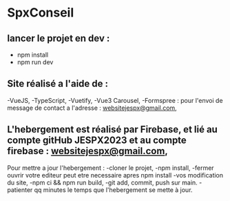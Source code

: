 # SpxConseil

## lancer le projet en dev :

- npm install
- npm run dev

## Site réalisé a l'aide de :

-VueJS, 
-TypeScript, 
-Vuetify, 
-Vue3 Carousel, 
-Formspree : pour l'envoi de message de contact a l'adresse : websitejespx@gmail.com,

## L'hebergement est réalisé par Firebase, et lié au compte gitHub JESPX2023 et au compte firebase : websitejespx@gmail.com,

Pour mettre a jour l'hebergement : 
-cloner le projet,
-npm install,
-fermer ouvrir votre editeur peut etre necessaire apres npm install
-vos modification du site,
-npm ci && npm run build,
-git add, commit, push sur main.
-patienter qq minutes le temps que l'hebergement se mette à jour.

